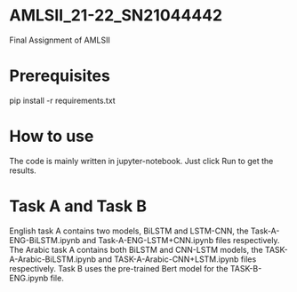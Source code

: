 # AMLSII_21-22_SN21044442
Final Assignment of AMLSII

# Prerequisites
pip install -r requirements.txt

# How to use
The code is mainly written in jupyter-notebook.
Just click Run to get the results.

# Task A and Task B
English task A contains two models, BiLSTM and LSTM-CNN, the Task-A-ENG-BiLSTM.ipynb and Task-A-ENG-LSTM+CNN.ipynb files respectively.
The Arabic task A contains both BiLSTM and CNN-LSTM models, the TASK-A-Arabic-BiLSTM.ipynb and TASK-A-Arabic-CNN+LSTM.ipynb files respectively.
Task B uses the pre-trained Bert model for the TASK-B-ENG.ipynb file.


